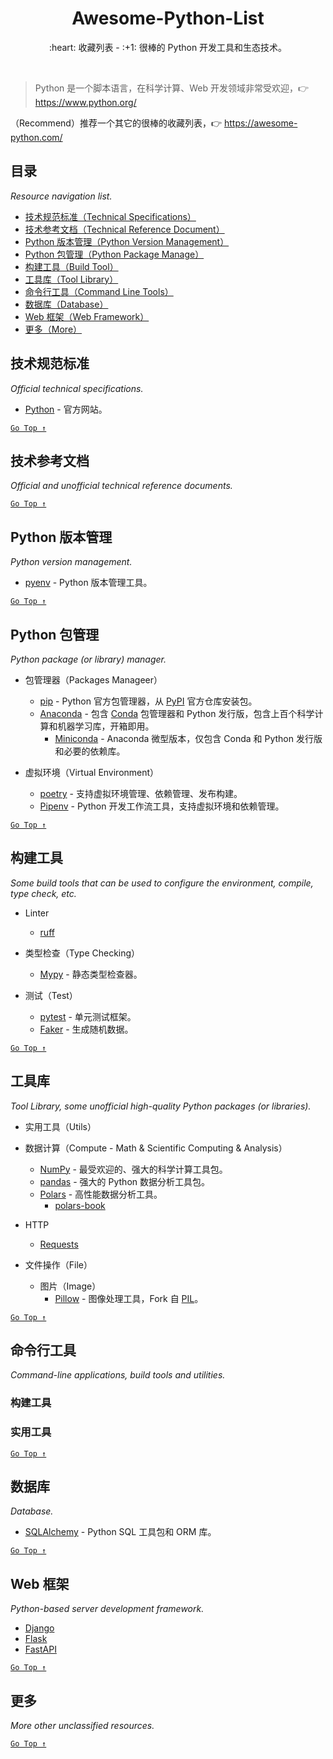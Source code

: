 <div align="center">
  <h1>Awesome-Python-List</h1>

  <p>:heart: 收藏列表 - :+1: 很棒的 Python 开发工具和生态技术。</p>
</div>

<br />

> Python 是一个脚本语言，在科学计算、Web 开发领域非常受欢迎，:point_right: https://www.python.org/

（Recommend）推荐一个其它的很棒的收藏列表，:point_right: https://awesome-python.com/

## 目录

*Resource navigation list.*

- [技术规范标准（Technical Specifications）](#技术规范标准)
- [技术参考文档（Technical Reference Document）](#技术参考文档)
- [Python 版本管理（Python Version Management）](#python-版本管理)
- [Python 包管理（Python Package Manage）](#python-包管理)
- [构建工具（Build Tool）](#构建工具)
- [工具库（Tool Library）](#工具库)
- [命令行工具（Command Line Tools）](#命令行工具)
- [数据库（Database）](#数据库)
- [Web 框架（Web Framework）](#web-框架)
- [更多（More）](#更多)

## 技术规范标准

*Official technical specifications.*

- [Python](https://www.python.org/) - 官方网站。

[`Go Top ↑`](#awesome-python-list)

## 技术参考文档

*Official and unofficial technical reference documents.*

[`Go Top ↑`](#awesome-python-list)

## Python 版本管理

_Python version management._

- [pyenv](https://github.com/pyenv/pyenv) - Python 版本管理工具。

[`Go Top ↑`](#awesome-python-list)

## Python 包管理

_Python package (or library) manager._

- 包管理器（Packages Manageer）
  - [pip](https://pip.pypa.io/) - Python 官方包管理器，从 [PyPI](https://pypi.org/) 官方仓库安装包。
  - [Anaconda](https://www.anaconda.com/) - 包含 [Conda](https://docs.conda.io/) 包管理器和 Python 发行版，包含上百个科学计算和机器学习库，开箱即用。
    - [Miniconda](https://docs.conda.io/en/latest/miniconda.html) - Anaconda 微型版本，仅包含 Conda 和 Python 发行版和必要的依赖库。

- 虚拟环境（Virtual Environment）
  - [poetry](https://python-poetry.org/) - 支持虚拟环境管理、依赖管理、发布构建。
  - [Pipenv](https://pipenv.pypa.io/) - Python 开发工作流工具，支持虚拟环境和依赖管理。

[`Go Top ↑`](#awesome-python-list)

## 构建工具

_Some build tools that can be used to configure the environment, compile, type check, etc._

- Linter
  - [ruff](https://github.com/astral-sh/ruff)

- 类型检查（Type Checking）
  - [Mypy](https://www.mypy-lang.org/) - 静态类型检查器。

- 测试（Test）
  - [pytest](https://docs.pytest.org/) - 单元测试框架。
  - [Faker](https://github.com/joke2k/faker) - 生成随机数据。

[`Go Top ↑`](#awesome-python-list)

## 工具库

*Tool Library, some unofficial high-quality Python packages (or libraries).*

- 实用工具（Utils）

- 数据计算（Compute - Math & Scientific Computing & Analysis）
  - [NumPy](https://numpy.org/) - 最受欢迎的、强大的科学计算工具包。
  - [pandas](https://pandas.pydata.org/) - 强大的 Python 数据分析工具包。
  - [Polars](https://www.pola.rs/) - 高性能数据分析工具。
    - [polars-book](https://pola-rs.github.io/polars-book/)

- HTTP
  - [Requests](https://requests.readthedocs.io/)

- 文件操作（File）
  - 图片（Image）
    - [Pillow](https://python-pillow.org/) - 图像处理工具，Fork 自 [PIL](http://www.pythonware.com/products/pil/)。

[`Go Top ↑`](#awesome-python-list)

## 命令行工具

_Command-line applications, build tools and utilities._

### 构建工具

### 实用工具

[`Go Top ↑`](#awesome-python-list)

## 数据库

_Database._

- [SQLAlchemy](https://www.sqlalchemy.org/) - Python SQL 工具包和 ORM 库。

[`Go Top ↑`](#awesome-python-list)

## Web 框架

*Python-based server development framework.*

- [Django](https://www.djangoproject.com/)
- [Flask](https://flask.palletsprojects.com/)
- [FastAPI](https://fastapi.tiangolo.com/)

[`Go Top ↑`](#awesome-python-list)

## 更多

*More other unclassified resources.*

[`Go Top ↑`](#awesome-python-list)
